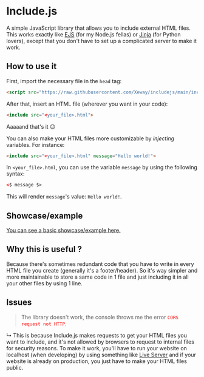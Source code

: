# Include.js

A simple JavaScript library that allows you to include external HTML files.
This works exactly like [EJS](https://ejs.co/#docs) (for my Node.js fellas) or [Jinja](https://jinja.palletsprojects.com/en/3.1.x/templates/#include) (for Python lovers), except that you don't have to set up a complicated server to make it work.

## How to use it

First, import the necessary file in the `head` tag:
```HTML
<script src="https://raw.githubusercontent.com/Xeway/includejs/main/include.js" defer></script>
```

After that, insert an HTML file (wherever you want in your code):
```HTML
<include src="<your_file>.html">
```
Aaaaand that's it 😉

You can also make your HTML files more customizable by *injecting* variables. For instance:
```HTML
<include src="<your_file>.html" message="Hello world!">
```
In `<your_file>.html`, you can use the variable `message` by using the following syntax:
```HTML
<$ message $>
```
This will render `message`'s value: `Hello world!`.

## Showcase/example

[You can see a basic showcase/example here.](https://xeway.github.io/includejs/showcase)

## Why this is useful ?

Because there's sometimes redundant code that you have to write in every HTML file you create (generally it's a footer/header).
So it's way simpler and more maintainable to store a same code in 1 file and just including it in all your other files by using 1 line.

## Issues

> The library doesn't work, the console throws me the error <span style="color: red;">`CORS request not HTTP`</span>.

↳ This is because Include.js makes requests to get your HTML files you want to include, and it's not allowed by browsers to request to internal files for security reasons. To make it work, you'll have to run your website on localhost (when developing) by using something like [Live Server](https://marketplace.visualstudio.com/items?itemName=ritwickdey.LiveServer) and if your website is already on production, you just have to make your HTML files public.